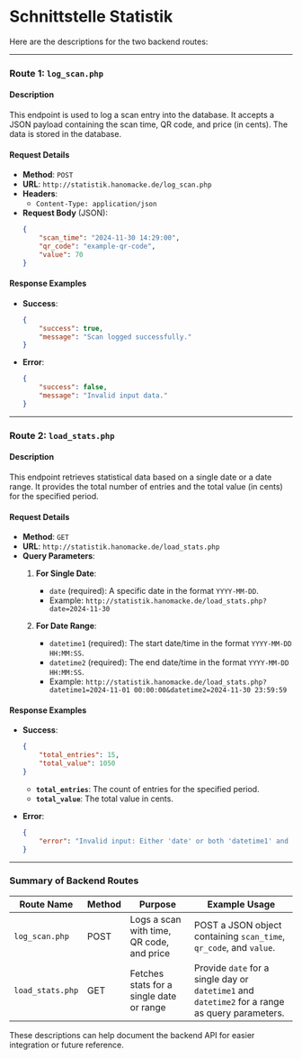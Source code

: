 # Schnittstelle Statistik

Here are the descriptions for the two backend routes:

---

### **Route 1: `log_scan.php`**

#### **Description**
This endpoint is used to log a scan entry into the database. It accepts a JSON payload containing the scan time, QR code, and price (in cents). The data is stored in the database.

#### **Request Details**
- **Method**: `POST`
- **URL**: `http://statistik.hanomacke.de/log_scan.php`
- **Headers**:
  - `Content-Type: application/json`
- **Request Body** (JSON):
  ```json
  {
      "scan_time": "2024-11-30 14:29:00",
      "qr_code": "example-qr-code",
      "value": 70
  }
  ```

#### **Response Examples**
- **Success**:
  ```json
  {
      "success": true,
      "message": "Scan logged successfully."
  }
  ```
- **Error**:
  ```json
  {
      "success": false,
      "message": "Invalid input data."
  }
  ```

---

### **Route 2: `load_stats.php`**

#### **Description**
This endpoint retrieves statistical data based on a single date or a date range. It provides the total number of entries and the total value (in cents) for the specified period.

#### **Request Details**
- **Method**: `GET`
- **URL**: `http://statistik.hanomacke.de/load_stats.php`
- **Query Parameters**:
  1. **For Single Date**:
     - `date` (required): A specific date in the format `YYYY-MM-DD`.
     - Example: `http://statistik.hanomacke.de/load_stats.php?date=2024-11-30`

  2. **For Date Range**:
     - `datetime1` (required): The start date/time in the format `YYYY-MM-DD HH:MM:SS`.
     - `datetime2` (required): The end date/time in the format `YYYY-MM-DD HH:MM:SS`.
     - Example: `http://statistik.hanomacke.de/load_stats.php?datetime1=2024-11-01 00:00:00&datetime2=2024-11-30 23:59:59`

#### **Response Examples**
- **Success**:
  ```json
  {
      "total_entries": 15,
      "total_value": 1050
  }
  ```
  - **`total_entries`**: The count of entries for the specified period.
  - **`total_value`**: The total value in cents.

- **Error**:
  ```json
  {
      "error": "Invalid input: Either 'date' or both 'datetime1' and 'datetime2' must be provided."
  }
  ```

---

### Summary of Backend Routes

| Route Name      | Method | Purpose                                     | Example Usage                                                                                  |
|------------------|--------|---------------------------------------------|------------------------------------------------------------------------------------------------|
| `log_scan.php`  | POST   | Logs a scan with time, QR code, and price   | POST a JSON object containing `scan_time`, `qr_code`, and `value`.                             |
| `load_stats.php` | GET    | Fetches stats for a single date or range   | Provide `date` for a single day or `datetime1` and `datetime2` for a range as query parameters. |

These descriptions can help document the backend API for easier integration or future reference.
